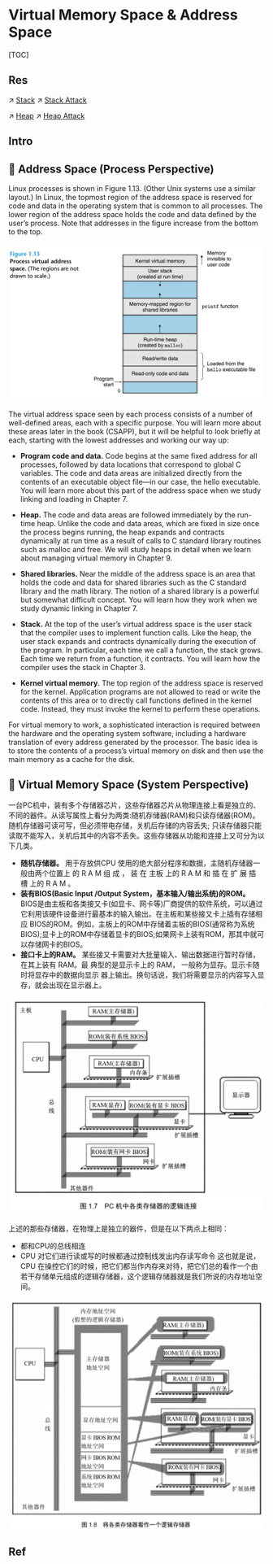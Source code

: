# Virtual Memory Space & Address Space

[TOC]



## Res
↗ [Stack](../../../../🦄%20Algorithm%20&%20Data%20Structure/Data%20Structures/Queue/📌%20Queue%20Basics/Stack.md)
↗ [Stack Attack](../../../../../CyberSecurity/System%20Security/Operating%20System%20Security/Memory%20Attack/Stack%20Attack/Stack%20Attack.md)

↗ [Heap](../../../../🦄%20Algorithm%20&%20Data%20Structure/Data%20Structures/Tree/📌%20Tree%20Basics/Heap.md)
↗ [Heap Attack](../../../../../CyberSecurity/System%20Security/Operating%20System%20Security/Memory%20Attack/Heap%20Attack/Heap%20Attack.md)



## Intro



## 🎯 Address Space (Process Perspective)
Linux processes is shown in Figure 1.13. (Other Unix systems use a similar layout.) In Linux, the topmost region of the address space is reserved for code and data in the operating system that is common to all processes. The lower region of the address space holds the code and data defined by the user’s process. Note that addresses in the figure increase from the bottom to the top.

![](../../../../../../Assets/Pics/Screenshot%202023-10-13%20at%209.00.24PM.png)

The virtual address space seen by each process consists of a number of well-defined areas, each with a specific purpose. You will learn more about these areas later in the book (CSAPP), but it will be helpful to look briefly at each, starting with the lowest addresses and working our way up:
- **Program code and data.** Code begins at the same fixed address for all processes, followed by data locations that correspond to global C variables. The code and data areas are initialized directly from the contents of an executable object file—in our case, the hello executable. You will learn more about this part of the address space when we study linking and loading in Chapter 7.

- **Heap.** The code and data areas are followed immediately by the run-time heap. Unlike the code and data areas, which are fixed in size once the process begins running, the heap expands and contracts dynamically at run time as a result of calls to C standard library routines such as malloc and free. We will study heaps in detail when we learn about managing virtual memory in Chapter 9.

- **Shared libraries.** Near the middle of the address space is an area that holds the code and data for shared libraries such as the C standard library and the math library. The notion of a shared library is a powerful but somewhat difficult concept. You will learn how they work when we study dynamic linking in Chapter 7.

- **Stack.** At the top of the user’s virtual address space is the user stack that the compiler uses to implement function calls. Like the heap, the user stack expands and contracts dynamically during the execution of the program. In particular, each time we call a function, the stack grows. Each time we return from a function, it contracts. You will learn how the compiler uses the stack in Chapter 3.

- **Kernel virtual memory.** The top region of the address space is reserved for the kernel. Application programs are not allowed to read or write the contents of this area or to directly call functions defined in the kernel code. Instead, they must invoke the kernel to perform these operations.

For virtual memory to work, a sophisticated interaction is required between the hardware and the operating system software, including a hardware translation of every address generated by the processor. The basic idea is to store the contents of a process’s virtual memory on disk and then use the main memory as a cache for the disk.



## 🎯 Virtual Memory Space (System Perspective)
一台PC机中，装有多个存储器芯片，这些存储器芯片从物理连接上看是独立的、不同的器件。从读写属性上看分为两类:随机存储器(RAM)和只读存储器(ROM)。随机存储器可读可写，但必须带电存储，关机后存储的内容丢失; 只读存储器只能读取不能写入，关机后其中的内容不丢失。这些存储器从功能和连接上又可分为以下几类。
- **随机存储器。** 用于存放供CPU 使用的绝大部分程序和数据，主随机存储器一般由两个位置上 的 R A M 组 成 ， 装 在 主板 上的 R A M 和 插 在 扩 展 插 槽 上的 R A M 。
- **装有BIOS(Basic Input /Output System，基本输入/输出系统)的ROM。** BIOS是由主板和各类接又卡(如显卡、网卡等)厂商提供的软件系统，可以通过 它利用该硬件设备进行最基本的输入输出。在主板和某些接又卡上插有存储相应 BIOS的ROM。例如，主板上的ROM中存储着主板的BIOS(通常称为系统BIOS);显卡上的ROM中存储着显卡的BIOS;如果网卡上装有ROM，那其中就可以存储网卡的BIOS。
- **接口卡上的RAM。** 某些接又卡需要对大批量输入、输出数据进行暂时存储，在其上装有 RAM。最 典型的是显示卡上的 RAM， 一般称为显存。显示卡随时将显存中的数据向显示 器上输出。换句话说，我们将需要显示的内容写入显存，就会出现在显示器上。

![](../../../../../../Assets/Pics/Screenshot%202023-10-13%20at%209.08.17PM.png)

上述的那些存储器，在物理上是独立的器件，但是在以下两点上相同：
- 都和CPU的总线相连
- CPU 对它们进行读或写的时候都通过控制线发出内存读写命令
这也就是说，CPU 在操控它们的时候，把它们都当作内存来对待，把它们总的看作一个由若干存储单元组成的逻辑存储器，这个逻辑存储器就是我们所说的内存地址空间。

![](../../../../../../Assets/Pics/Screenshot%202023-10-13%20at%209.08.32PM.png)


## Ref

